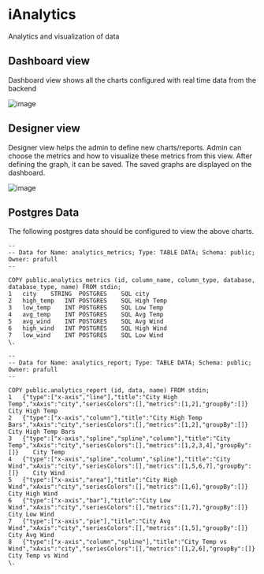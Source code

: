 # iAnalytics
Analytics and visualization of data

## Dashboard view
Dashboard view shows all the charts configured with real time data from the backend

![image](https://user-images.githubusercontent.com/698481/115318884-86172580-a133-11eb-8d69-ef70fb486095.png)

## Designer view
Designer view helps the admin to define new charts/reports. Admin can choose the metrics and how to visualize these metrics from this view. After defining the graph, it can be saved. The saved graphs are displayed on the dashboard.

![image](https://user-images.githubusercontent.com/698481/115320154-29693a00-a136-11eb-82da-3cff98e10e3e.png)

## Postgres Data
The following postgres data should be configured to view the above charts.

```
--
-- Data for Name: analytics_metrics; Type: TABLE DATA; Schema: public; Owner: prafull
--

COPY public.analytics_metrics (id, column_name, column_type, database, database_type, name) FROM stdin;
1	city	STRING	POSTGRES	SQL	city
2	high_temp	INT	POSTGRES	SQL	High Temp
3	low_temp	INT	POSTGRES	SQL	Low Temp
4	avg_temp	INT	POSTGRES	SQL	Avg Temp
5	avg_wind	INT	POSTGRES	SQL	Avg Wind
6	high_wind	INT	POSTGRES	SQL	High Wind
7	low_wind	INT	POSTGRES	SQL	Low Wind
\.
```

```
--
-- Data for Name: analytics_report; Type: TABLE DATA; Schema: public; Owner: prafull
--

COPY public.analytics_report (id, data, name) FROM stdin;
1	{"type":["x-axis","line"],"title":"City High Temp","xAxis":"city","seriesColors":[],"metrics":[1,2],"groupBy":[]}	City High Temp
2	{"type":["x-axis","column"],"title":"City High Temp Bars","xAxis":"city","seriesColors":[],"metrics":[1,2],"groupBy":[]}	City High Temp Bars
3	{"type":["x-axis","spline","spline","column"],"title":"City Temp","xAxis":"city","seriesColors":[],"metrics":[1,2,3,4],"groupBy":[]}	City Temp
4	{"type":["x-axis","spline","column","spline"],"title":"City Wind","xAxis":"city","seriesColors":[],"metrics":[1,5,6,7],"groupBy":[]}	City Wind
5	{"type":["x-axis","area"],"title":"City High Wind","xAxis":"city","seriesColors":[],"metrics":[1,6],"groupBy":[]}	City High Wind
6	{"type":["x-axis","bar"],"title":"City Low Wind","xAxis":"city","seriesColors":[],"metrics":[1,7],"groupBy":[]}	City Low Wind
7	{"type":["x-axis","pie"],"title":"City Avg Wind","xAxis":"city","seriesColors":[],"metrics":[1,5],"groupBy":[]}	City Avg Wind
8	{"type":["x-axis","column","spline"],"title":"City Temp vs Wind","xAxis":"city","seriesColors":[],"metrics":[1,2,6],"groupBy":[]}	City Temp vs Wind
\.
```
